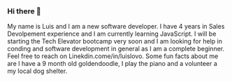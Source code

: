 ### Hi there 👋

<!--
**llovojr/llovojr** is a ✨ _special_ ✨ repository because its `README.md` (this file) appears on your GitHub profile.

Here are some ideas to get you started:

- 🔭 I’m currently working on ...
- 🌱 I’m currently learning ...
- 👯 I’m looking to collaborate on ...
- 🤔 I’m looking for help with ...
- 💬 Ask me about ...
- 📫 How to reach me: ...
- 😄 Pronouns: ...
- ⚡ Fun fact: ...
-->
My name is Luis and I am a new software developer. I have 4 years in Sales Devolpement experience and I am currently learning JavaScript. I will be starting the Tech Elevator bootcamp very soon and I am looking for help in conding and software development in general as I am a complete beginner. Feel free to reach on Linekdin.come/in/luislovo. Some fun facts about me are I have a 9 month old goldendoodle, I play the piano and a volunteer a my local dog shelter.